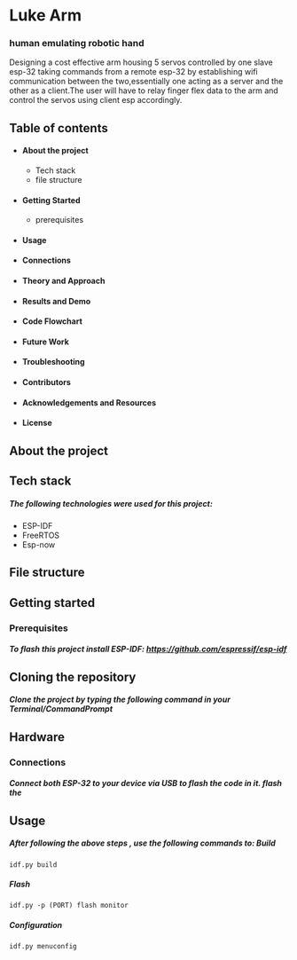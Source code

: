 
# Luke Arm

### human emulating robotic hand

Designing a cost effective arm housing 5 servos controlled by one slave esp-32 taking commands from a remote esp-32 by establishing wifi communication between the two,essentially one acting as a server and the other as a client.The user will have to relay finger flex data to the arm and control the servos using client esp accordingly.

## Table of contents
- #### About the project
  - Tech stack
  - file structure
- #### Getting Started
  - prerequisites
- #### Usage
- #### Connections
- #### Theory and Approach
- #### Results and Demo
- #### Code Flowchart
- #### Future Work
- #### Troubleshooting
- #### Contributors
- #### Acknowledgements and Resources
- #### License

## About the project
## Tech stack 
##### The following technologies were used for this project:
- ESP-IDF
- FreeRTOS
- Esp-now
## File structure

## Getting started 
### Prerequisites
##### To flash this project install ESP-IDF: https://github.com/espressif/esp-idf

## Cloning the repository
##### Clone the project by typing the following command in your Terminal/CommandPrompt

## Hardware
### Connections
##### Connect both ESP-32 to your device via USB to flash the code in it. flash the

## Usage

##### After following the above steps , use the following commands to: Build

```
idf.py build
```

##### Flash
```
idf.py -p (PORT) flash monitor
```

##### Configuration

```
idf.py menuconfig
```
## 

